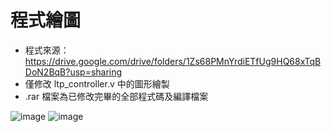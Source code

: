 # 程式繪圖  
* 程式來源：https://drive.google.com/drive/folders/1Zs68PMnYrdiETfUg9HQ68xTqBDoN2BqB?usp=sharing  
* 僅修改 ltp_controller.v 中的圖形繪製  
* .rar 檔案為已修改完畢的全部程式碼及編譯檔案  




![image](https://user-images.githubusercontent.com/73886748/116922076-6a5d6480-ac87-11eb-90c0-7ef9ffa13c75.png)
![image](https://user-images.githubusercontent.com/73886748/116922110-76e1bd00-ac87-11eb-9710-ec3664ed9960.png)
